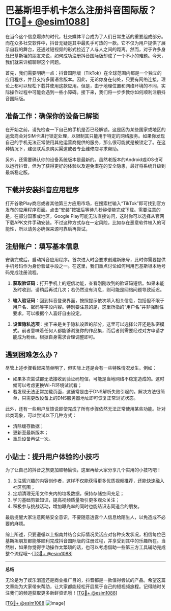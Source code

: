 # 巴基斯坦手机卡怎么注册抖音国际版？[[TG💪+ @esim1088](https://t.me/s/esim1088)]

在当今这个信息爆炸的时代，社交媒体平台成为了人们日常生活的重要组成部分。而在众多社交软件中，抖音无疑是其中最炙手可热的一款。它不仅为用户提供了展示自我的舞台，还通过短视频的形式拉近了人与人之间的距离。然而，对于许多身处巴基斯坦的朋友来说，如何成功注册抖音国际版却成了一个不小的难题。今天，我们就来详细聊聊这个问题。

首先，我们需要明确一点：抖音国际版（TikTok）在全球范围内都是一个独立的应用程序，并且支持多国语言版本。因此，无论你身在何处，只要有网络连接，理论上都可以轻松下载并使用这款应用。但是，由于地理位置和网络环境的不同，实际操作过程中可能会遇到一些小障碍。接下来，我们将一步步教你如何顺利注册抖音国际版。

## 准备工作：确保你的设备已解锁

在开始之前，请先检查一下自己的手机是否已经解锁。这是因为某些国家或地区的运营商会对SIM卡进行锁定处理，以限制其只能用于特定的网络服务。如果你发现自己的手机无法正常使用其他运营商提供的服务，那么很可能就是被锁定了。在这种情况下，建议联系原购买渠道或者专业维修店寻求帮助。

另外，还需要确认你的设备系统版本是最新的。虽然老版本的Android或iOS也可以运行抖音，但为了获得更好的体验以及避免潜在的安全隐患，最好将系统升级到最新稳定版。

## 下载并安装抖音应用程序

打开谷歌Play商店或者其他第三方应用市场，在搜索栏输入“TikTok”即可找到官方发布的应用程序页面。点击“安装”按钮后等待几秒钟便能完成下载。需要注意的是，在部分国家或地区，Google Play可能无法直接访问，这时你可以选择从官网下载APK文件手动安装。不过这种方式存在一定风险，比如存在恶意软件植入的可能性，所以请务必确保来源可靠后再尝试。

## 注册账户：填写基本信息

安装完成后，启动抖音应用程序。首次进入时会要求创建新账号，此时你需要提供手机号码作为身份验证手段之一。在这里，我们重点讨论如何利用巴基斯坦本地号码完成注册流程。

1. **获取验证码**：打开手机上的短信功能，查看刚刚收到的验证码短信。如果未能及时收到，请稍后再试几次；若仍然没有消息，则可能是网络问题导致延迟。
   
2. **输入验证码**：回到抖音登录界面，按照提示依次填入相关信息，包括但不限于用户名、密码等字段内容。特别要注意的是，这里所指的“用户名”并非强制性要求，可以根据个人喜好自由设定。

3. **设置隐私选项**：接下来是关于隐私设置的部分，这里可以选择公开还是私密模式。前者意味着任何人都能够浏览你的作品集，而后者则需要经过对方申请才能成为粉丝。根据自身需求合理调整即可。

## 遇到困难怎么办？

尽管上述步骤看起来简单明了，但实际上还是会有一些特殊情况发生。例如：

- 如果多次尝试都无法接收到验证码短信，可能是当地网络不稳定造成的。这时候可以考虑更换Wi-Fi环境试试看；
- 若发现无法正常加载页面，这通常是由于DNS解析失败引起的。解决方法很简单，只需更改设备上的DNS服务器地址即可恢复正常浏览状态。

此外，还有一些用户反馈说即使完成了所有步骤依然无法正常使用某些功能。针对此类现象，可以尝试以下几种方式：

- 清除缓存数据；
- 更新至最新版本；
- 重启设备再试一次。

## 小贴士：提升用户体验的小技巧

为了让自己的抖音之旅更加顺畅愉快，这里再给大家分享几个实用的小技巧吧！

1. 关注感兴趣的内容创作者，这样不仅能获得更多优质视频推荐，还能快速融入社区氛围；
2. 定期清理无用文件夹内的垃圾数据，保持存储空间充足；
3. 学习基础剪辑知识，提高视频质量吸引更多观众关注；
4. 积极参与挑战活动，增加曝光率的同时也能结识志同道合的朋友。

最后提醒大家注意网络安全意识，不要随意透露个人信息给陌生人，以免造成不必要的麻烦。

综上所述，只要遵循以上指南并结合实际情况灵活应对各种突发状况，相信每位巴基斯坦朋友都能够顺利完成抖音国际版的注册过程，并享受到其中的乐趣所在。当然啦，如果你觉得手动操作太繁琐的话，也可以考虑借助一些第三方工具辅助完成整个流程哦～[[TG💪+ @esim1088](https://t.me/s/esim1088)]

---

**总结**

无论是为了娱乐消遣还是商业推广目的，抖音都是一款值得尝试的产品。希望这篇文章能为大家带来帮助，让大家都能轻松开启属于自己的短视频旅程。记得随时关注我们的频道获取更多新鲜资讯哦！[[TG💪+ @esim1088](https://t.me/s/esim1088)]  

[[TG💪+ @esim1088](https://t.me/s/esim1088) ![Image](https://i.postimg.cc/4NQfJmqS/Snipaste-2025-05-13-00-14-12.png)]